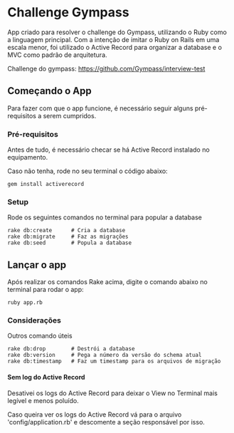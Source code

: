# Challenge Gympass

App criado para resolver o challenge do Gympass, utilizando o Ruby como a linguagem principal.
Com a intenção de imitar o Ruby on Rails em uma escala menor, foi utilizado o Active Record para organizar a database e o MVC como padrão de arquitetura.

Challenge do gympass: <https://github.com/Gympass/interview-test>

## Começando o App

Para fazer com que o app funcione, é necessário seguir alguns pré-requisitos a serem cumpridos.

### Pré-requisitos

Antes de tudo, é necessário checar se há Active Record instalado no equipamento.

Caso não tenha, rode no seu terminal o código abaixo:
```
gem install activerecord
```
### Setup

Rode os seguintes comandos no terminal para popular a database

```
rake db:create      # Cria a database
rake db:migrate     # Faz as migrações
rake db:seed        # Popula a database
```

## Lançar o app
Após realizar os comandos Rake acima, digite o comando abaixo no terminal para rodar o app:

```
ruby app.rb
```

### Considerações

Outros comando úteis

```
rake db:drop        # Destrói a database
rake db:version     # Pega a número da versão do schema atual
rake db:timestamp   # Faz um timestamp para os arquivos de migração
```
#### Sem log do Active Record
Desativei os logs do Active Record para deixar o View no Terminal mais legível e menos poluído.

Caso queira ver os logs do Active Record vá para o arquivo 'config/application.rb' e descomente a seção responsável por isso.
